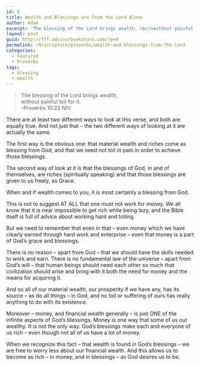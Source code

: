 ```yaml
---
id: 9
title: Wealth and Blessings are From the Lord Alone
author: Adam
excerpt: 'The blessing of the Lord brings wealth, <br/>without painful toil in it. <br/>-Proverbs 10:22'
layout: post
guid: http://fff.advisorbookstore.com/?p=9
permalink: /9/scripture/proverbs/wealth-and-blessings-from-the-lord
categories:
  - Featured
  - Proverbs
tags:
  - blessing
  - wealth
---
```

> The blessing of the Lord brings wealth,  
> without painful toil for it.  
> -Proverbs 10:22 NIV

There are at least two different ways to look at this verse, and both are equally true. And not just that &#8211; the two different ways of looking at it are actually the same.

The first way is the obvious one: that material wealth and riches come as blessing from God, and that we need not toil in pain in order to achieve those blessings.

The second way of look at it is that the blessings of God, in and of themselves, are riches (spiritually speaking) and that those blessings are given to us freely, as Grace.

<div class='embed-container'>
</div>

  
  
When and if wealth comes to you, it is most certainly a blessing from God.

This is not to suggest AT ALL that one must not work for money. We all know that it is near impossible to get rich while being lazy, and the Bible itself is full of advice about working hard and toiling.

But we need to remember that even in that &#8211; even money which we have clearly earned through hard work and enterprise &#8211; even that money is a part of God&rsquo;s grace and blessings.

There is no reason &#8211; apart from God &#8211; that we should have the skills needed to work and earn. There is no fundamental law of the universe &#8211; apart from God&rsquo;s will &#8211; that human beings should need each other so much that civilization should arise and bring with it both the need for money and the means for acquiring it.

And so all of our material wealth, our prosperity if we have any, has its source &#8211; as do all things &#8211; in God, and no toil or suffering of ours has really anything to do with its existence.

Moreover &#8211; money, and financial wealth generally &#8211; is just ONE of the infinite aspects of God&rsquo;s blessings. Money is one way that some of us our wealthy. It is not the only way. God&rsquo;s blessings make each and everyone of us rich &#8211; even though not all of us have a lot of money.

When we recognize this fact &#8211; that wealth is found in God&rsquo;s blessings &#8211; we are free to worry less about our financial wealth. And this allows us to become as rich &#8211; in money, and in blessings &#8211; as God desires us to be.
